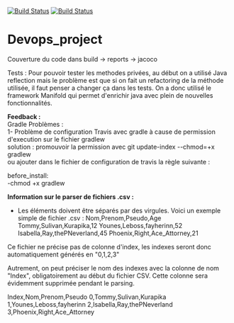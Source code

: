 [![Build Status](https://travis-ci.com/Th3CracKed/Devops_project.svg?token=Ua5Bde4zpdwh2oEzqAWq&branch=master)](https://travis-ci.com/Th3CracKed/Devops_project)
[![Build Status](	https://img.shields.io/github/license/:user/:repo.svg)](https://github.com/Th3CracKed/Devops_project/blob/master/LICENSE.txt)
# Devops_project
Couverture du code dans build -> reports -> jacoco 

Tests : 
Pour pouvoir tester les methodes privées, au début on a utilisé Java reflection mais le problème est que si on fait un refactoring de la méthode utilisée, il faut penser a changer ça dans les tests.
On a donc utilisé le framework Manifold qui permet d'enrichir java avec plein de nouvelles fonctionnalités.

**Feedback :**   
Gradle Problèmes :  
1- Problème de configuration Travis avec gradle à cause de permission d'execution sur le fichier gradlew   
solution :  promouvoir la permission avec git update-index --chmod=+x gradlew  
ou  ajouter dans le fichier de configuration de travis la règle suivante :

before_install:  
 -chmod +x gradlew
 
 **Information sur le parser de fichiers .csv :**  
 - Les éléments doivent être séparés par des virgules.
 Voici un exemple simple de fichier .csv :
Nom,Prenom,Pseudo,Age
Tommy,Sulivan,Kurapika,12
Younes,Leboss,fayherinn,52
Isabella,Ray,thePNeverland,45
Phoenix,Right,Ace_Attorney,21

Ce fichier ne précise pas de colonne d'index, les indexes seront donc automatiquement générés en "0,1,2,3"

Autrement, on peut préciser le nom des indexes avec la colonne de nom "Index", obligatoirement au début du fichier CSV.
Cette colonne sera évidemment supprimée pendant le parsing.

Index,Nom,Prenom,Pseudo
0,Tommy,Sulivan,Kurapika
1,Younes,Leboss,fayherinn
2,Isabella,Ray,thePNeverland
3,Phoenix,Right,Ace_Attorney
 
